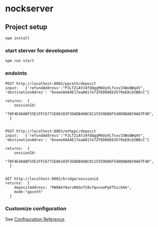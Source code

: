 # nockserver

## Project setup
```
npm install
```

### start sterver for development
```
npm run start
```

### endoints
```
POST http://localhost:8083/ppceth/deposit  
input:   {'refundAddress':"PJLTZiAYJ4fdQggM4UyVLfxxv33WoQWq4V", 'destinationAdres': "0xeee84A4E17eaA817e72FED60EEd579eE8cb5BBcC"}

returns:  {     
    sessionId:
      "70F4E46ABF55E1FFC6771E86103F3DADB46BC0115559D86F540D8BAB39A87F4D",
  }

 
POST http://localhost:8083/ethppc/deposit  
input:   {'refundAddress':"PJLTZiAYJ4fdQggM4UyVLfxxv33WoQWq4V", 'destinationAdres': "0xeee84A4E17eaA817e72FED60EEd579eE8cb5BBcC"}

returns:  {     
    sessionId:
      "70F4E46ABF55E1FFC6771E86103F3DADB46BC0115559D86F540D8BAB39A87F4D",
  }


GET http://localhost:8083/bridge/sessionid
returns:  {
    depositAddress: "PW9AkY8arvR8GnfS9v7qxvnwPqXTSzckKm",  
    mode:"ppceth"
  }
```

### Customize configuration
See [Configuration Reference](https://cli.vuejs.org/config/).
